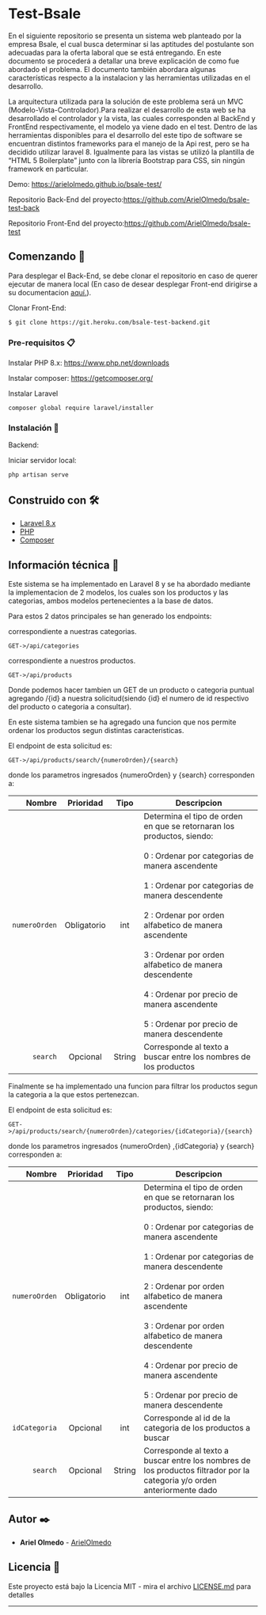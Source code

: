 # Test-Bsale

En el siguiente repositorio se presenta un sistema web planteado por la empresa Bsale, el cual busca determinar si las aptitudes del postulante son adecuadas para la oferta laboral que se está entregando. En este documento se procederá a detallar una breve explicación de como fue abordado el problema. El documento también abordara algunas características respecto a la instalacion y las herramientas utilizadas en el desarrollo.

La arquitectura utilizada para la solución de este problema será un MVC (Modelo-Vista-Controlador).Para realizar el desarrollo de esta web se ha desarrollado el controlador y la vista, las cuales corresponden al BackEnd y FrontEnd respectivamente, el modelo ya viene dado en el test. Dentro de las herramientas disponibles para el desarrollo del este tipo de software se encuentran distintos frameworks para el manejo de la Api rest, pero se ha decidido utilizar laravel 8. Igualmente para las vistas se utilizó la plantilla de “HTML 5 Boilerplate” junto con la librería Bootstrap para CSS, sin ningún framework en particular.


Demo: https://arielolmedo.github.io/bsale-test/

Repositorio Back-End del proyecto:https://github.com/ArielOlmedo/bsale-test-back

Repositorio Front-End del proyecto:https://github.com/ArielOlmedo/bsale-test


## Comenzando 🚀

Para desplegar el Back-End, se debe clonar el repositorio en caso de querer ejecutar de manera local (En caso de desear desplegar Front-end dirigirse a su documentacion [aquí.](https://github.com/ArielOlmedo/bsale-test)).

Clonar Front-End:
```
$ git clone https://git.heroku.com/bsale-test-backend.git
```

### Pre-requisitos 📋

Instalar PHP 8.x: https://www.php.net/downloads

Instalar composer: https://getcomposer.org/

Instalar Laravel
```
composer global require laravel/installer
```

### Instalación 🔧

Backend:

Iniciar servidor local:

```
php artisan serve
```


## Construido con 🛠️


* [Laravel 8.x](https://laravel.com/)
* [PHP](https://www.php.net/)
* [Composer](https://getcomposer.org/)

## Información técnica 📄

Este sistema se ha implementado en Laravel 8 y se ha abordado mediante la implementacion de 2 modelos, los cuales son los productos y las categorias, ambos modelos pertenecientes a la base de datos.

Para estos 2 datos principales se han generado los endpoints:

correspondiente a nuestras categorias.
```
GET->/api/categories
```

correspondiente a nuestros productos.
```
GET->/api/products
```

Donde podemos hacer tambien un GET de un producto o categoria puntual agregando /{id} a nuestra solicitud(siendo {id} el numero de id respectivo del producto o categoria a  consultar).

En este sistema tambien se ha agregado una funcion que nos permite ordenar los productos segun distintas caracteristicas.

El endpoint de esta solicitud es:
```
GET->/api/products/search/{numeroOrden}/{search}
```

donde los parametros ingresados {numeroOrden} y {search} corresponden a:


|          Nombre | Prioridad |  Tipo   | Descripcion                                                                                                                                                           |
| -------------:|:--------:|:-------:| --------------------------------------------------------------------------------------------------------------------------------------------------------------------- |
|`numeroOrden` | Obligatorio | int  | Determina el tipo de orden en que se retornaran los productos, siendo: <br/><br/>  0 : Ordenar por categorias de manera ascendente <br/><br/>  1 : Ordenar por categorias de manera descendente <br/><br/>  2 : Ordenar por orden alfabetico de manera ascendente <br/><br/>  3 : Ordenar por orden alfabetico de manera descendente <br/><br/>  4 : Ordenar por precio de manera ascendente <br/><br/>  5 : Ordenar por precio de manera descendente|
|`search` | Opcional | String  | Corresponde al texto a buscar entre los nombres de los productos|                                                                  |


Finalmente se ha implementado una funcion para filtrar los productos segun la categoria a la que estos pertenezcan.

El endpoint de esta solicitud es:
```
GET->/api/products/search/{numeroOrden}/categories/{idCategoria}/{search}
```
donde los parametros ingresados {numeroOrden} ,{idCategoria} y {search} corresponden a:

|          Nombre | Prioridad |  Tipo   | Descripcion                                                                                                                                                           |
| -------------:|:--------:|:-------:| --------------------------------------------------------------------------------------------------------------------------------------------------------------------- |
|`numeroOrden` | Obligatorio | int  | Determina el tipo de orden en que se retornaran los productos, siendo: <br/><br/>  0 : Ordenar por categorias de manera ascendente <br/><br/>  1 : Ordenar por categorias de manera descendente <br/><br/>  2 : Ordenar por orden alfabetico de manera ascendente <br/><br/>  3 : Ordenar por orden alfabetico de manera descendente <br/><br/>  4 : Ordenar por precio de manera ascendente <br/><br/>  5 : Ordenar por precio de manera descendente|
|`idCategoria` | Opcional | int  | Corresponde al id de la categoria de los productos a buscar| 
|`search` | Opcional | String  | Corresponde al texto a buscar entre los nombres de los productos filtrador por la categoria y/o orden anteriormente dado| |


## Autor ✒️

* **Ariel Olmedo** - [ArielOlmedo](https://github.com/ArielOlmedo)


## Licencia 📄

Este proyecto está bajo la Licencia MIT - mira el archivo [LICENSE.md](LICENSE.md) para detalles

---
